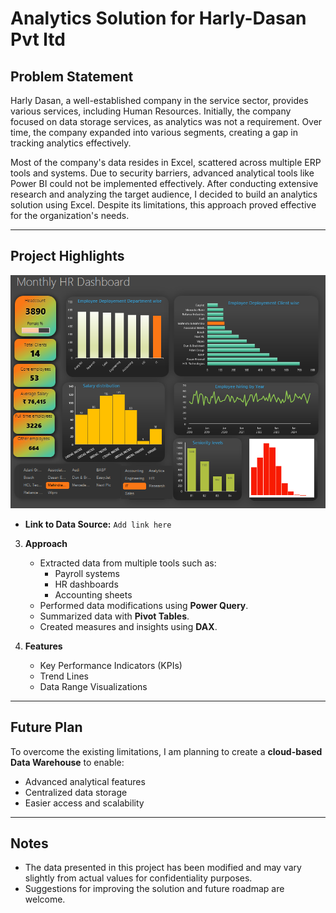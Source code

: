 # Analytics Solution for Harly-Dasan Pvt ltd

## Problem Statement
Harly Dasan, a well-established company in the service sector, provides various services, including Human Resources. Initially, the company focused on data storage services, as analytics was not a requirement. Over time, the company expanded into various segments, creating a gap in tracking analytics effectively.

Most of the company's data resides in Excel, scattered across multiple ERP tools and systems. Due to security barriers, advanced analytical tools like Power BI could not be implemented effectively. After conducting extensive research and analyzing the target audience, I decided to build an analytics solution using Excel. Despite its limitations, this approach proved effective for the organization's needs.

---

## Project Highlights

![HR Analytics](https://github.com/vijaybhaskar98/HR-Analytics/blob/main/Analytics%20with%20Excel/Supporting%20files/Dashboard.png)

   - **Link to Data Source:** `Add link here`

3. **Approach**
   - Extracted data from multiple tools such as:
     - Payroll systems
     - HR dashboards
     - Accounting sheets
   - Performed data modifications using **Power Query**.
   - Summarized data with **Pivot Tables**.
   - Created measures and insights using **DAX**.

4. **Features**
   - Key Performance Indicators (KPIs)
   - Trend Lines
   - Data Range Visualizations

---

## Future Plan
To overcome the existing limitations, I am planning to create a **cloud-based Data Warehouse** to enable:
- Advanced analytical features
- Centralized data storage
- Easier access and scalability

---

## Notes
- The data presented in this project has been modified and may vary slightly from actual values for confidentiality purposes.
- Suggestions for improving the solution and future roadmap are welcome.

